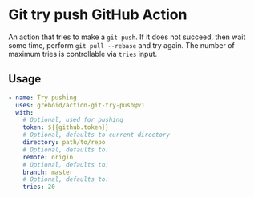 # Git try push GitHub Action

An action that tries to make a `git push`. If it does not succeed, then wait some time, perform `git pull --rebase` and try again.
The number of maximum tries is controllable via `tries` input.

## Usage

```yaml
- name: Try pushing
  uses: greboid/action-git-try-push@v1
  with:
    # Optional, used for pushing
    token: ${{github.token}}
    # Optional, defaults to current directory
    directory: path/to/repo
    # Optional, defaults to:
    remote: origin
    # Optional, defaults to:
    branch: master
    # Optional, defaults to:
    tries: 20
```

